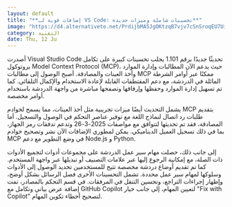```yaml
---
layout: default
title: "**إضافات قوية لـ VS Code: تحسينات شاملة وميزات جديدة**"
image: "https://d4.alternativeto.net/PrdijbMA5JgOKtzqB7vjv7cSnSroqEU7Ui-_QRvAj5w/rs:fill:1520:760:0/g:ce:0:0/YWJzOi8vZGlzdC9jb250ZW50LzE3NDk3NjE5NDM0NzUucG5n.png"
category: التقنية
date: Thu, 12 Ju
---
```


أصدرت Visual Studio Code تحديثًا جديدًا برقم 1.101 يجلب تحسينات كبيرة على تكامل بروتوكول Model Context Protocol (MCP)، حيث يدعم الآن المطالبات وإدارة الموارد وأخذ العينات والمصادقة. أصبح الوصول إلى مطالبات MCP ممكنًا عبر أوامر الشرطة المائلة في الدردشة، مع دعم المقتطفات القابلة لإعادة الاستخدام والإكمال التلقائي. كما تم تسهيل إدارة الموارد وحفظها وإرفاقها وتصفحها مباشرة من واجهة الدردشة باستخدام أوامر مخصصة.

يشمل التحديث أيضًا ميزات تجريبية مثل أخذ العينات، مما يسمح لخوادم MCP بتقديم طلبات رد اتصال لنماذج اللغة مع توفير عناصر التحكم في الوصول والتسجيل. أما المصادقة، فقد تم تحديثها لتتوافق مع مواصفات 2025-3-26 وتدعم تدفقات رمز الجهاز، بما في ذلك تسجيل العميل الديناميكي. يمكن لمطوري الإضافات الآن نشر وتصحيح خوادم MCP في وضع التطوير مع دعم Node.js و Python.

إلى جانب ذلك، حصلت مهام سير عمل الدردشة على مجموعات أدوات لتجميع الأدوات ذات الصلة، مع إمكانية الرجوع إليها عبر علامات التصنيف أو تبديلها عبر واجهة المستخدم. كما تم تقديم أوضاع دردشة مخصصة تتيح للمستخدمين تحديد الوصول إلى الأدوات وسلوكها لمهام سير عمل محددة. تشمل التحسينات الأخرى فصل الرسائل بشكل أوضح، وإظهار إجراءات التراجع، وتحسين التنقل في المرفقات. في قسم التحكم بالمصادر، تمت إضافة عرض بياني وتكامل مع GitHub Copilot لتعيين المهام، إلى جانب خيار "Fix with Copilot" لتصحيح أخطاء تكوين المهام.
